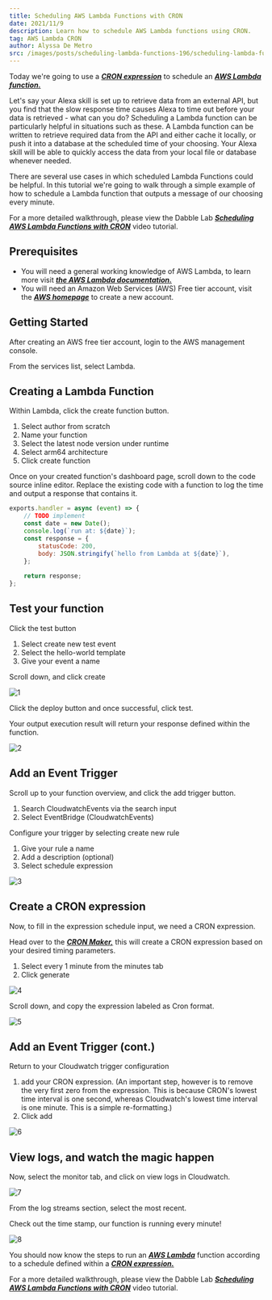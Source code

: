```yaml
---
title: Scheduling AWS Lambda Functions with CRON
date: 2021/11/9
description: Learn how to schedule AWS Lambda functions using CRON.
tag: AWS Lambda CRON
author: Alyssa De Metro
src: /images/posts/scheduling-lambda-functions-196/scheduling-lambda-functions.png
---
```


Today we're going to use a ***[CRON expression]()*** to schedule an ***[AWS Lambda function.](https://docs.aws.amazon.com/lambda/latest/dg/gettingstarted-concepts.html#gettingstarted-concepts-function)***

Let's say your Alexa skill is set up to retrieve data from an external API, but you find that the slow response time causes Alexa to time out before your data is retrieved - what can you do? Scheduling a Lambda function can be particularly helpful in situations such as these. A Lambda function can be written to retrieve required data from the API and either cache it locally, or push it into a database at the scheduled time of your choosing. Your Alexa skill will be able to quickly access the data from your local file or database whenever needed.

There are several use cases in which scheduled Lambda Functions could be helpful. In this tutorial we're going to walk through a simple example of how to schedule a Lambda function that outputs a message of our choosing every minute.

For a more detailed walkthrough, please view the Dabble Lab ***[Scheduling AWS Lambda Functions with CRON](https://www.youtube.com/watch?v=YwIN3zwQlIQ)*** video tutorial.


## Prerequisites 

- You will need a general working knowledge of AWS Lambda, to learn more visit ***[the AWS Lambda documentation.](https://docs.aws.amazon.com/lambda/index.html)*** 
- You will need an Amazon Web Services (AWS) Free tier account, visit the ***[AWS homepage](https://aws.amazon.com/?nc2=h_lg)*** to create a new account.


## Getting Started

After creating an AWS free tier account, login to the AWS management console.

From the services list, select Lambda.

## Creating a Lambda Function

Within Lambda, click the create function button.
  1. Select author from scratch
  2. Name your function
  3. Select the latest node version under runtime
  4. Select arm64 architecture
  5. Click create function

Once on your created function's dashboard page, scroll down to the code source inline editor. Replace the existing code with a function to log the time and output a response that contains it.

```javascript
exports.handler = async (event) => {
    // TODO implement
    const date = new Date();
    console.log(`run at: ${date}`);
    const response = {
        statusCode: 200,
        body: JSON.stringify(`hello from Lambda at ${date}`),
    };
    
    return response;
};
```

## Test your function

Click the test button

1. Select create new test event
2. Select the hello-world template
3. Give your event a name

 Scroll down, and click create

![1](https://i.imgur.com/Gy7iu8u.png?1)

Click the deploy button and once successful, click test.

 Your output execution result will return your response defined within the function.

![2](https://i.imgur.com/7VeStci.png?1) 

## Add an Event Trigger

Scroll up to your function overview, and click the add trigger button. 
1. Search CloudwatchEvents via the search input
2. Select EventBridge (CloudwatchEvents)

Configure your trigger by selecting create new rule
1. Give your rule a name
2. Add a description (optional)
3. Select schedule expression

![3](https://i.imgur.com/wH6z1u8.png?1)

## Create a CRON expression

Now, to fill in the expression schedule input, we need a CRON expression.

Head over to the ***[CRON Maker,](http://www.cronmaker.com/?1)*** this will create a CRON expression based on your desired timing parameters. 

 1. Select every 1 minute from the minutes tab
 2. Click generate

![4](https://i.imgur.com/htk6Xds.png?1)

Scroll down, and copy the expression labeled as Cron format.

![5](https://i.imgur.com/QpaVM9R.png?1)

## Add an Event Trigger (cont.)

Return to your Cloudwatch trigger configuration
 1. add your CRON expression. (An important step, however is to remove the very first zero from the expression. This is because CRON's lowest time interval is one second, whereas Cloudwatch's lowest time interval is one minute. This is a simple re-formatting.)
 2. Click add

![6](https://i.imgur.com/KIB8T2B.png?1)

## View logs, and watch the magic happen

Now, select the monitor tab, and click on view logs in Cloudwatch.

![7](https://i.imgur.com/HWznNMM.png?1)

From the log streams section, select the most recent.

Check out the time stamp, our function is running every minute!

![8](https://i.imgur.com/b0mqT4c.png?1)



You should now know the steps to run an ***[AWS Lambda](https://docs.aws.amazon.com/lambda/index.html)*** function according to a schedule defined within a ***[CRON expression.]()*** 

For a more detailed walkthrough, please view the Dabble Lab ***[Scheduling AWS Lambda Functions with CRON](https://www.youtube.com/watch?v=YwIN3zwQlIQ)*** video tutorial.
